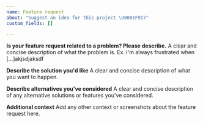 ```yaml
---
name: Feature request
about: "Suggest an idea for this project \U0001F917"
custom_fields: []

---
```


**Is your feature request related to a problem? Please describe.**
A clear and concise description of what the problem is. Ex. I'm always frustrated when [...]akjsdjaksdf

**Describe the solution you'd like**
A clear and concise description of what you want to happen.

**Describe alternatives you've considered**
A clear and concise description of any alternative solutions or features you've considered.

**Additional context**
Add any other context or screenshots about the feature request here.

